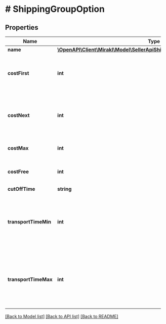# # ShippingGroupOption

## Properties

Name | Type | Description | Notes
------------ | ------------- | ------------- | -------------
**name** | [**\OpenAPI\Client\Mirakl\Model\SellerApiShippingGroupRegionOptionNameEnum**](SellerApiShippingGroupRegionOptionNameEnum.md) |  |
**costFirst** | **int** | Shipping cost for the first item of this shipping group. |
**costNext** | **int** | Shipping cost of all further items of this shipping group. |
**costMax** | **int** | Maximum shipping cost |
**costFree** | **int** | Order value from which shipping will be free. |
**cutOffTime** | **string** |  |
**transportTimeMin** | **int** | Minimal time carrier needs from picking up the order until delivering it to the customer. |
**transportTimeMax** | **int** | Maximal time carrier needs from picking up the order until delivering it to the customer. |

[[Back to Model list]](../../README.md#models) [[Back to API list]](../../README.md#endpoints) [[Back to README]](../../README.md)
